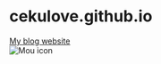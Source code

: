 # cekulove.github.io
[My blog website](http://cekulove.github.io/AAAA/index.html)  
![Mou icon](http://ossweb-img.qq.com/upload/qqtang/CommNews/1251685664_840044972_5450_sPhoto0.gif)
